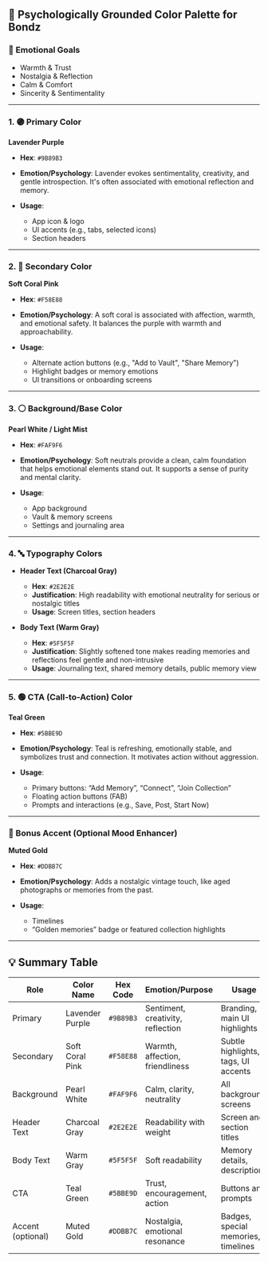 ## 🎨 Psychologically Grounded Color Palette for **Bondz**

### 🎯 Emotional Goals

* Warmth & Trust
* Nostalgia & Reflection
* Calm & Comfort
* Sincerity & Sentimentality

---

### 1. 🟣 Primary Color

**Lavender Purple**

* **Hex**: `#9B89B3`
* **Emotion/Psychology**: Lavender evokes sentimentality, creativity, and gentle introspection. It's often associated with emotional reflection and memory.
* **Usage**:

  * App icon & logo
  * UI accents (e.g., tabs, selected icons)
  * Section headers

---

### 2. 🌸 Secondary Color

**Soft Coral Pink**

* **Hex**: `#F58E88`
* **Emotion/Psychology**: A soft coral is associated with affection, warmth, and emotional safety. It balances the purple with warmth and approachability.
* **Usage**:

  * Alternate action buttons (e.g., "Add to Vault", "Share Memory")
  * Highlight badges or memory emotions
  * UI transitions or onboarding screens

---

### 3. ⚪ Background/Base Color

**Pearl White / Light Mist**

* **Hex**: `#FAF9F6`
* **Emotion/Psychology**: Soft neutrals provide a clean, calm foundation that helps emotional elements stand out. It supports a sense of purity and mental clarity.
* **Usage**:

  * App background
  * Vault & memory screens
  * Settings and journaling area

---

### 4. 🔤 Typography Colors

* **Header Text (Charcoal Gray)**

  * **Hex**: `#2E2E2E`
  * **Justification**: High readability with emotional neutrality for serious or nostalgic titles
  * **Usage**: Screen titles, section headers

* **Body Text (Warm Gray)**

  * **Hex**: `#5F5F5F`
  * **Justification**: Slightly softened tone makes reading memories and reflections feel gentle and non-intrusive
  * **Usage**: Journaling text, shared memory details, public memory view

---

### 5. 🟢 CTA (Call-to-Action) Color

**Teal Green**

* **Hex**: `#5BBE9D`
* **Emotion/Psychology**: Teal is refreshing, emotionally stable, and symbolizes trust and connection. It motivates action without aggression.
* **Usage**:

  * Primary buttons: “Add Memory”, “Connect”, “Join Collection”
  * Floating action buttons (FAB)
  * Prompts and interactions (e.g., Save, Post, Start Now)

---

### 📘 Bonus Accent (Optional Mood Enhancer)

**Muted Gold**

* **Hex**: `#DDBB7C`
* **Emotion/Psychology**: Adds a nostalgic vintage touch, like aged photographs or memories from the past.
* **Usage**:

  * Timelines
  * “Golden memories” badge or featured collection highlights

---

## 💡 Summary Table

| Role              | Color Name      | Hex Code  | Emotion/Purpose                   | Usage                               |
| ----------------- | --------------- | --------- | --------------------------------- | ----------------------------------- |
| Primary           | Lavender Purple | `#9B89B3` | Sentiment, creativity, reflection | Branding, main UI highlights        |
| Secondary         | Soft Coral Pink | `#F58E88` | Warmth, affection, friendliness   | Subtle highlights, tags, UI accents |
| Background        | Pearl White     | `#FAF9F6` | Calm, clarity, neutrality         | All background screens              |
| Header Text       | Charcoal Gray   | `#2E2E2E` | Readability with weight           | Screen and section titles           |
| Body Text         | Warm Gray       | `#5F5F5F` | Soft readability                  | Memory details, descriptions        |
| CTA               | Teal Green      | `#5BBE9D` | Trust, encouragement, action      | Buttons and prompts                 |
| Accent (optional) | Muted Gold      | `#DDBB7C` | Nostalgia, emotional resonance    | Badges, special memories, timelines |